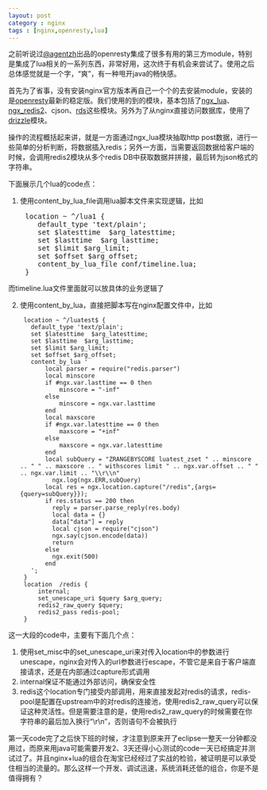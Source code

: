 ```yaml
---
layout: post
category : nginx
tags : [nginx,openresty,lua]
---
```

之前听说过[@agentzh](https://github.com/agentzh)出品的openresty集成了很多有用的第三方module，特别是集成了lua相关的一系列东西，非常好用，这次终于有机会来尝试了。使用之后总体感觉就是一个字，“爽”，有一种甩开java的畅快感。

首先为了省事，没有安装nginx官方版本再自己一个个的去安装module，安装的是[openresty](http://openresty.org/)最新的稳定版。我们使用的到的模块，基本包括了[ngx_lua](http://wiki.nginx.org/HttpLuaModule)、[ngx_redis2](http://wiki.nginx.org/HttpRedis2Module)、cjson、[rds](http://github.com/agentzh/rds-json-nginx-module)这些模块。另外为了从nginx直接访问数据库，使用了[drizzle](http://wiki.nginx.org/HttpDrizzleModule)模块。

操作的流程概括起来讲，就是一方面通过ngx_lua模块抽取http post数据，进行一些简单的分析判断，将数据插入redis；另外一方面，当需要返回数据给客户端的时候，会调用redis2模块从多个redis DB中获取数据并拼接，最后转为json格式的字符串。

下面展示几个lua的code点：

1. 使用content_by_lua_file调用lua脚本文件来实现逻辑，比如
<pre>
    location ~ ^/lua1 {
       default_type 'text/plain';
       set $latesttime  $arg_latesttime;
       set $lasttime  $arg_lasttime;
       set $limit $arg_limit;
       set $offset $arg_offset;
       content_by_lua_file conf/timeline.lua;
    }
</pre>
而timeline.lua文件里面就可以放具体的业务逻辑了

2. 使用content_by_lua，直接把脚本写在nginx配置文件中，比如

        location ~ ^/luatest$ {
          default_type 'text/plain';
          set $latesttime  $arg_latesttime;
          set $lasttime  $arg_lasttime;
          set $limit $arg_limit;
          set $offset $arg_offset;
          content_by_lua '
              local parser = require("redis.parser")
              local minscore
              if #ngx.var.lasttime == 0 then
                  minscore = "-inf"
              else
                  minscore = ngx.var.lasttime
              end
              local maxscore
              if #ngx.var.latesttime == 0 then
                  maxscore = "+inf"
              else
                  maxscore = ngx.var.latesttime
              end
              local subQuery = "ZRANGEBYSCORE luatest_zset " .. minscore .. " " .. maxscore .. " withscores limit " .. ngx.var.offset .. " " .. ngx.var.limit .. "\\r\\n"
                ngx.log(ngx.ERR,subQuery)
              local res = ngx.location.capture("/redis",{args={query=subQuery}});
              if res.status == 200 then
                reply = parser.parse_reply(res.body)
                local data = {}
                data["data"] = reply
                local cjson = require("cjson")
                ngx.say(cjson.encode(data))
                return
              else
                ngx.exit(500)
              end
          ';
        }
        location  /redis {
            internal;
            set_unescape_uri $query $arg_query;
            redis2_raw_query $query;
            redis2_pass redis-pool;
        }

这一大段的code中，主要有下面几个点：    
1. 使用set_misc中的set_unescape_uri来对传入location中的参数进行unescape，nginx会对传入的url参数进行escape，不管它是来自于客户端直接请求，还是在内部通过capture形式调用
2. internal保证不能通过外部访问，确保安全性
3. redis这个location专门接受内部调用，用来直接发起对redis的请求，redis-pool是配置在upstream中的对redis的连接池，使用redis2_raw_query可以保证这种灵活性。但是需要注意的是，使用redis2_raw_query的时候需要在你字符串的最后加入换行“\r\n”，否则语句不会被执行
   
第一天code完了之后快下班的时候，才注意到原来开了eclipse一整天一分钟都没用过，而原来用java可能需要开发2、3天还得小心测试的code一天已经搞定并测试过了。并且nginx+lua的组合在淘宝已经经过了实战的检验，被证明是可以承受住相当的流量的。那么这样一个开发、调试迅速，系统消耗还低的组合，你是不是值得拥有？
